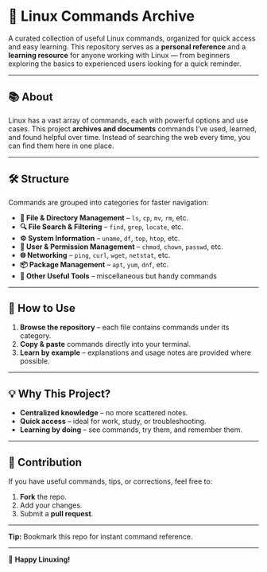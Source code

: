# 🐧 Linux Commands Archive

A curated collection of useful Linux commands, organized for quick access and easy learning.
This repository serves as a **personal reference** and a **learning resource** for anyone working with Linux — from beginners exploring the basics to experienced users looking for a quick reminder.

---

## 📚 About
Linux has a vast array of commands, each with powerful options and use cases.
This project **archives and documents** commands I’ve used, learned, and found helpful over time.
Instead of searching the web every time, you can find them here in one place.

---

## 🛠 Structure
Commands are grouped into categories for faster navigation:

- **📂 File & Directory Management** – `ls`, `cp`, `mv`, `rm`, etc.
- **🔍 File Search & Filtering** – `find`, `grep`, `locate`, etc.
- **⚙️ System Information** – `uname`, `df`, `top`, `htop`, etc.
- **🔐 User & Permission Management** – `chmod`, `chown`, `passwd`, etc.
- **🌐 Networking** – `ping`, `curl`, `wget`, `netstat`, etc.
- **📦 Package Management** – `apt`, `yum`, `dnf`, etc.
- **🧰 Other Useful Tools** – miscellaneous but handy commands

---

## 🚀 How to Use
1. **Browse the repository** – each file contains commands under its category.
2. **Copy & paste** commands directly into your terminal.
3. **Learn by example** – explanations and usage notes are provided where possible.

---

## 💡 Why This Project?
- **Centralized knowledge** – no more scattered notes.
- **Quick access** – ideal for work, study, or troubleshooting.
- **Learning by doing** – see commands, try them, and remember them.

---

## 🧩 Contribution
If you have useful commands, tips, or corrections, feel free to:
1. **Fork** the repo.
2. Add your changes.
3. Submit a **pull request**.

---

**Tip:** Bookmark this repo for instant command reference.

---
🔗 **Happy Linuxing!**
